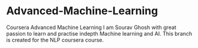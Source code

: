 # Advanced-Machine-Learning
Coursera Advanced Machine Learning
I am Sourav Ghosh with great passion to learn and practise indepth Machine learning and AI. This branch is created for the NLP coursera course.
